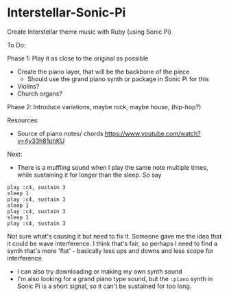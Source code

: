 # Interstellar-Sonic-Pi
Create Interstellar theme music with Ruby (using Sonic Pi)

To Do:

Phase 1: Play it as close to the original as possible
- Create the piano layer, that will be the backbone of the piece
  - Should use the grand piano synth or package in Sonic Pi for this
- Violins?
- Church organs?

Phase 2: Introduce variations, maybe rock, maybe house, (hip-hop?)

Resources:
- Source of piano notes/ chords https://www.youtube.com/watch?v=4y33h81phKU

Next:
- There is a muffling sound when I play the same note multiple times, while sustaining it for longer than the sleep. So say 
```
play :c4, sustain 3
sleep 1
play :c4, sustain 3
sleep 1
play :c4, sustain 3
sleep 1
play :c4, sustain 3
``` 
Not sure what's causing it but need to fix it. Someone gave me the idea that it could be wave interference. I think that's fair, so perhaps I need to find a synth that's more 'flat' - basically less ups and downs and less scope for interference

- I can also try downloading or making my own synth sound
- I'm also looking for a grand piano type sound, but the `:piano` synth in Sonic Pi is a short signal, so it can't be sustained for too long.